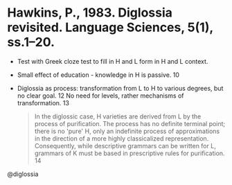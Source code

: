 # Hawkins, P., 1983. Diglossia revisited.  Language Sciences, 5(1), ss.1–20.

- Test with Greek cloze test to fill in H and L form in H and L context.

- Small effect of education - knowledge in H is passive. 10

- Diglossia as process: transformation from L to H to various degrees, but no clear goal. 12 No need for levels, rather mechanisms of transformation. 13

  > In the diglossic case, H varieties are derived from L by the process of purification. The process has no definite terminal point; there is no 'pure' H, only an indefinite process of approximations in the direction of a more highly classicalized representation. Consequently, while descriptive grammars can be written for L, grammars of K must be based in prescriptive rules for purification. 14

@diglossia
